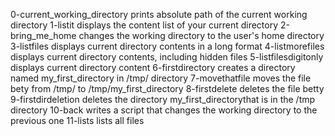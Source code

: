 0-current_working_directory prints absolute path of the current working directory
1-listit displays the content list of your current directory
2-bring_me_home changes the working directory to the user's home directory
3-listfiles displays current directory contents in a long format
4-listmorefiles displays current directory contents, including hidden files
5-listfilesdigitonly displays current directory content
6-firstdirectory creates a directory named my_first_directory in /tmp/ directory
7-movethatfile moves the file bety from /tmp/ to /tmp/my_first_directory
8-firstdelete deletes the file betty
9-firstdirdeletion deletes the directory my_first_directorythat is in the /tmp directory
10-back writes a script that changes the working directory to the previous one
11-lists lists all files
